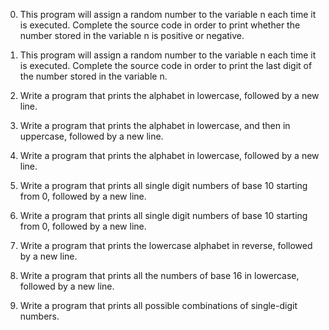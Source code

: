 0.	This program will assign a random number to the variable n each time it is executed. Complete the source code in order to print whether the number stored in the variable n is positive or negative.

1.	This program will assign a random number to the variable n each time it is executed. Complete the source code in order to print the last digit of the number stored in the variable n.

2.	Write a program that prints the alphabet in lowercase, followed by a new line.

3.	Write a program that prints the alphabet in lowercase, and then in uppercase, followed by a new line.

4.	Write a program that prints the alphabet in lowercase, followed by a new line.

5.	Write a program that prints all single digit numbers of base 10 starting from 0, followed by a new line.

6.	Write a program that prints all single digit numbers of base 10 starting from 0, followed by a new line.

7.	Write a program that prints the lowercase alphabet in reverse, followed by a new line.

8.	Write a program that prints all the numbers of base 16 in lowercase, followed by a new line.

9.	Write a program that prints all possible combinations of single-digit numbers.

